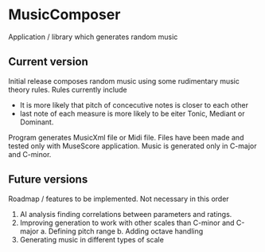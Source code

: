 # MusicComposer

Application / library which generates random music 

## Current version

Initial release composes random music using some rudimentary music theory rules. Rules currently include 
-	It is more likely that pitch of concecutive notes is closer to each other
-	last note of each measure is more likely to be eiter Tonic, Mediant or Dominant. 

Program generates MusicXml file or Midi file. Files have been made and tested only with MuseScore application. Music is generated only in C-major and C-minor. 

## Future versions

Roadmap / features to be implemented. Not necessary in this order
1.	AI analysis finding correlations between parameters and ratings. 
2.	Improving generation to work with other scales than C-minor and C-major
a.	Defining pitch range
b.	Adding octave handling 
3.	Generating music in different types of scale
